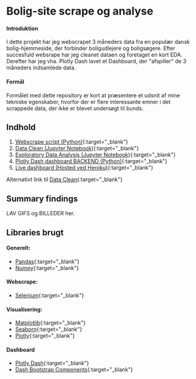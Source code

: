 # Bolig-site scrape og analyse

#### Introduktion
I dette projekt har jeg webscrapet 3 måneders data fra en populær dansk bolig-hjemmeside, der forbinder boligudlejere og boligsøgere.
Efter succesfuld websrape har jeg cleanet dataen og foretaget en kort EDA. Derefter har jeg vha. Plotly Dash lavet et Dashboard, der "afspiller" de 3 måneders indsamlede data.

#### Formål
Formålet med dette repository er kort at præsentere et udsnit af mine tekniske egenskaber, hvorfor der er flere interessante emner i det scrappede data, der ikke er blevet undersøgt til bunds.

## Indhold
1. [Webscrape script (Python)](https://github.com/MadsJC/Bolig-site-analyse/blob/master/PYTHON%20Bolig-Scraper.py){:target="_blank"}
2. [Data Clean (Jupyter Notebook)](https://github.com/MadsJC/Bolig-site-analyse/blob/master/PYTHON%20-%20Data%20Clean.ipynb){:target="_blank"}
3. [Exploratory Data Analysis (Jupyter Notebook)](https://github.com/MadsJC/Bolig-site-analyse/blob/master/PYTHON%20-%20Data%20Clean.ipynb){:target="_blank"}
4. [Plotly Dash dashboard BACKEND (Python)](https://github.com/MadsJC/Bolig-site-analyse/blob/master/PYTHON%20-%20Data%20Clean.ipynb){:target="_blank"}
5. [Live dashboard (Hosted ved Heroku)](https://mc-livebolig.herokuapp.com/){:target="_blank"}

Alternativt link til [Data Clean](https://nbviewer.jupyter.org/github/MadsJC/Bolig-site-analyse/blob/master/PYTHON%20-%20Data%20Clean.ipynb){:target="_blank"}

## Summary findings

LAV GIFS og BILLEDER her.


## Libraries brugt

#### Generelt:
* [Pandas](https://pandas.pydata.org/pandas-docs/version/0.25.3/){:target="_blank"}
* [Numpy](https://numpy.org/doc/stable/reference/){:target="_blank"}

#### Webscrape:
* [Selenium](https://selenium-python.readthedocs.io/){:target="_blank"}

#### Visualisering:
* [Matplotlib](https://matplotlib.org/contents.html){:target="_blank"}
* [Seaborn](https://seaborn.pydata.org/){:target="_blank"}
* [Plotly](https://plotly.com/python/){:target="_blank"}

#### Dashboard
* [Plotly Dash](https://dash.plotly.com/){:target="_blank"}
* [Dash Bootstrap Components](https://dash-bootstrap-components.opensource.faculty.ai/docs/){:target="_blank"}

